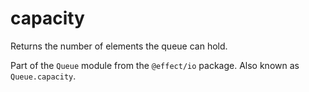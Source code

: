 # capacity

Returns the number of elements the queue can hold.

Part of the `Queue` module from the `@effect/io` package. Also known as `Queue.capacity`.
